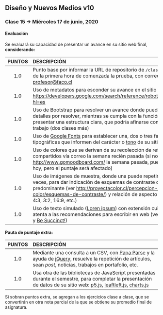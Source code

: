 ## Diseño y Nuevos Medios v10 

### Clase 15 → Miércoles 17 de junio, 2020

#### Evaluación

Se evaluará su capacidad de presentar un avance en su sitio web final, **considerando:**

| PUNTOS | DESCRIPCIÓN   |
|:------:|:--------------|
| 1.0 | Punto base por informar la URL de repositorio de `/clase-15` dentro de la primera hora de comenzada la prueba, con correo a profesor@faco.cl | 
| 1.0 | Uso de metadatos para esconder su avance en el sitio web. Ver: https://developers.google.com/search/reference/robots_meta_tag?hl=es |
| 1.0 | Uso de Bootstrap para resolver un avance donde pueden quedar detalles por resolver, mientras se cumpla con la función de presentar una estructura clara, que podría afinarse con más trabajo (dos clases más) | 
| 1.0 | Uso de [Google Fonts](https://fonts.google.com/) para establecer una, dos o tres familias tipográficas que informen del carácter o [tono](https://www.nngroup.com/videos/tone-of-voice-dimensions/) de su sitio web | 
| 1.0 | Uso de colores que se derivan de su recolección de referentes, compartidos vía correo la semana recién pasada (si no envió su http://www.gomoodboard.com/ la semana pasada, puede enviarlo hoy, pero el puntaje será afectado)
| 1.0 | Uso de imágenes de muestra, donde una puede repetirse varias veces, para dar indicación de esquemas de contraste de color predominante (ver http://proyectacolor.cl/percepcion-del-color/esquemas-de-contraste/) y relación de aspecto o ratio (1:1, 4:3, 3:2, 16:9, etc.)  |
| 1.0 | Uso de texto simulado ([Loren ipsum](https://lipsum.com/)) con extensión cuidada y atenta a las recomendaciones para escribir en web (ver: [chunking](https://www.nngroup.com/videos/chunking/) y [Be Succinct!](https://www.nngroup.com/articles/be-succinct-writing-for-the-web/)) |

**Pauta de puntaje extra:**

| PUNTOS | DESCRIPCIÓN | 
|:------:|:------------|
| 1.0 | Mediante una consulta a un CSV, con [Papa Parse](https://www.papaparse.com/) y la ayuda de [jQuery](https://jquery.com/), resuelve la repetición de artículos, sean *post*, noticias, trabajos en portafolio, etc. | 
| 1.0 | Usa otra de las bibliotecas de JavaScript presentadas durante el semestre, para completar la presentación de datos  de su sitio web: [p5.js](https://p5js.org/es), [leaftleft.js](https://leafletjs.com/), [charts.js](https://www.chartjs.org/) |

Si sobran puntos extra, se agregan a los ejercicios clase a clase, que se convertirán en otra nota parcial de la que se obtiene su promedio final de asignatura.
